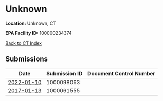 # Unknown

**Location:** Unknown, CT

**EPA Facility ID:** 100000234374

[Back to CT Index](../../index.md)

## Submissions

| Date | Submission ID | Document Control Number |
|------|--------------|-------------------------|
| [2022-01-10](submissions/1000098063.md) | 1000098063 |  |
| [2017-01-13](submissions/1000061555.md) | 1000061555 |  |
